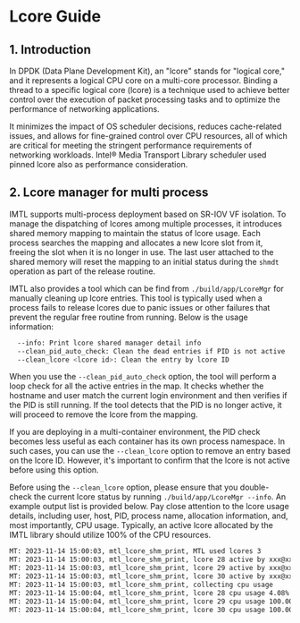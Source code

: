 # Lcore Guide

## 1. Introduction

In DPDK (Data Plane Development Kit), an "lcore" stands for "logical core," and it represents a logical CPU core on a multi-core processor. Binding a thread to a specific logical core (lcore) is a technique used to achieve better control over the execution of packet processing tasks and to optimize the performance of networking applications.

It minimizes the impact of OS scheduler decisions, reduces cache-related issues, and allows for fine-grained control over CPU resources, all of which are critical for meeting the stringent performance requirements of networking workloads. Intel® Media Transport Library scheduler used pinned lcore also as performance consideration.

## 2. Lcore manager for multi process

IMTL supports multi-process deployment based on SR-IOV VF isolation. To manage the dispatching of lcores among multiple processes, it introduces shared memory mapping to maintain the status of lcore usage. Each process searches the mapping and allocates a new lcore slot from it, freeing the slot when it is no longer in use.
The last user attached to the shared memory will reset the mapping to an initial status during the `shmdt` operation as part of the release routine.

IMTL also provides a tool which can be find from `./build/app/LcoreMgr` for manually cleaning up lcore entries. This tool is typically used when a process fails to release lcores due to panic issues or other failures that prevent the regular free routine from running. Below is the usage information:

```bash
  --info: Print lcore shared manager detail info
  --clean_pid_auto_check: Clean the dead entries if PID is not active
  --clean_lcore <lcore id>: Clean the entry by lcore ID
```

When you use the `--clean_pid_auto_check` option, the tool will perform a loop check for all the active entries in the map. It checks whether the hostname and user match the current login environment and then verifies if the PID is still running. If the tool detects that the PID is no longer active, it will proceed to remove the lcore from the mapping.

If you are deploying in a multi-container environment, the PID check becomes less useful as each container has its own process namespace. In such cases, you can use the `--clean_lcore` option to remove an entry based on the lcore ID. However, it's important to confirm that the lcore is not active before using this option.

Before using the `--clean_lcore` option, please ensure that you double-check the current lcore status by running `./build/app/LcoreMgr --info`. An example output list is provided below. Pay close attention to the lcore usage details, including user, host, PID, process name, allocation information, and, most importantly, CPU usage.
Typically, an active lcore allocated by the IMTL library should utilize 100% of the CPU resources.

```bash
MT: 2023-11-14 15:00:03, mtl_lcore_shm_print, MTL used lcores 3
MT: 2023-11-14 15:00:03, mtl_lcore_shm_print, lcore 28 active by xxx@xxx, pid: 236759(comm: RxTxApp) type: app_allocated
MT: 2023-11-14 15:00:03, mtl_lcore_shm_print, lcore 29 active by xxx@xxx, pid: 236759(comm: RxTxApp) type: lib_sch
MT: 2023-11-14 15:00:03, mtl_lcore_shm_print, lcore 30 active by xxx@xxx, pid: 236759(comm: RxTxApp) type: lib_sch
MT: 2023-11-14 15:00:03, mtl_lcore_shm_print, collecting cpu usage
MT: 2023-11-14 15:00:04, mtl_lcore_shm_print, lcore 28 cpu usage 4.08%
MT: 2023-11-14 15:00:04, mtl_lcore_shm_print, lcore 29 cpu usage 100.00%
MT: 2023-11-14 15:00:04, mtl_lcore_shm_print, lcore 30 cpu usage 100.00%
```
